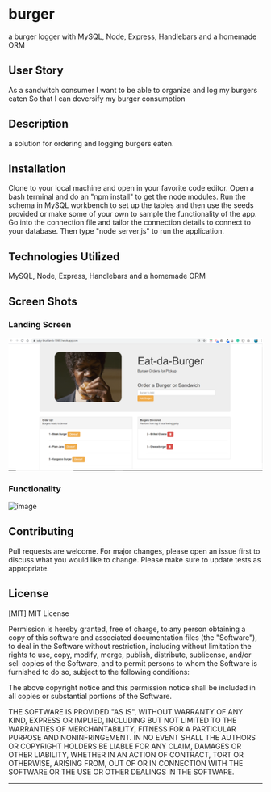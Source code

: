 # burger
a burger logger with MySQL, Node, Express, Handlebars and a homemade ORM

## User Story
As a sandwitch consumer
I want to be able to organize and log my burgers eaten
So that I can deversify my burger consumption

## Description
a solution for ordering and logging burgers eaten.

## Installation
Clone to your local machine and open in your favorite code editor.  Open a bash terminal and do an "npm install" to get the node modules.  Run the schema in MySQL workbench to set up the tables and then use the seeds provided or make some of your own to sample the functionality of the app.  Go into the connection file and tailor the connection details to connect to your database.  Then type "node server.js" to run the application.  

## Technologies Utilized
MySQL, Node, Express, Handlebars and a homemade ORM

## Screen Shots
### Landing Screen
![image](./public/assets/img/App2.PNG)

### Functionality
![image](./public/assets/img/burger.GIF)


## Contributing
Pull requests are welcome. For major changes, please open an issue first to discuss what you would like to change.
Please make sure to update tests as appropriate.

## License
[MIT]
MIT License

Permission is hereby granted, free of charge, to any person obtaining a copy
of this software and associated documentation files (the "Software"), to deal
in the Software without restriction, including without limitation the rights
to use, copy, modify, merge, publish, distribute, sublicense, and/or sell
copies of the Software, and to permit persons to whom the Software is
furnished to do so, subject to the following conditions:

The above copyright notice and this permission notice shall be included in all
copies or substantial portions of the Software.

THE SOFTWARE IS PROVIDED "AS IS", WITHOUT WARRANTY OF ANY KIND, EXPRESS OR
IMPLIED, INCLUDING BUT NOT LIMITED TO THE WARRANTIES OF MERCHANTABILITY,
FITNESS FOR A PARTICULAR PURPOSE AND NONINFRINGEMENT. IN NO EVENT SHALL THE
AUTHORS OR COPYRIGHT HOLDERS BE LIABLE FOR ANY CLAIM, DAMAGES OR OTHER
LIABILITY, WHETHER IN AN ACTION OF CONTRACT, TORT OR OTHERWISE, ARISING FROM,
OUT OF OR IN CONNECTION WITH THE SOFTWARE OR THE USE OR OTHER DEALINGS IN THE
SOFTWARE.

- - - - -


